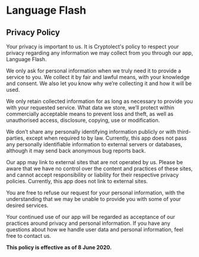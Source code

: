 # Language Flash

## Privacy Policy

Your privacy is important to us. It is Cryptolect's policy to respect your privacy regarding any information we may collect from you through our app, Language Flash.

We only ask for personal information when we truly need it to provide a service to you. We collect it by fair and lawful means, with your knowledge and consent. We also let you know why we’re collecting it and how it will be used.

We only retain collected information for as long as necessary to provide you with your requested service. What data we store, we’ll protect within commercially acceptable means to prevent loss and theft, as well as unauthorised access, disclosure, copying, use or modification. 

We don’t share any personally identifying information publicly or with third-parties, except when required to by law. Currently, this app does not pass any 
personally identifiable information to external servers or databases, although it may send back anonymous bug reports back. 

Our app may link to external sites that are not operated by us. Please be aware that we have no control over the content and practices of these sites, and cannot 
accept responsibility or liability for their respective privacy policies. Currently, this app does not link to external sites.

You are free to refuse our request for your personal information, with the understanding that we may be unable to provide you with some of your desired services.

Your continued use of our app will be regarded as acceptance of our practices around privacy and personal information. If you have any questions about how we handle user data and personal information, feel free to contact us.

**This policy is effective as of 8 June 2020.**
